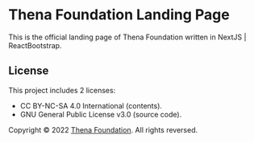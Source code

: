 # Thena Foundation Landing Page
This is the official landing page of Thena Foundation written in NextJS | ReactBootstrap.
## License
This project includes 2 licenses:
- CC BY-NC-SA 4.0 International (contents). <br>
- GNU General Public License v3.0 (source code). <br>

Copyright &copy; 2022 [Thena Foundation](https://github.com/thenalab). All rights reversed.
